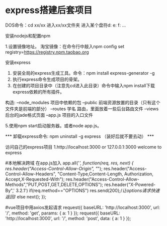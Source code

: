 # express搭建后套项目

DOS命令：cd xx/xx 进入xx/xx文件夹
         进入某个盘符d: e: f: ...


安装nodejs和配置npm

1.设置镜像地址。
 淘宝镜像：在命令行中敲入npm config set registry=https://registry.npm.taobao.org


安装express

1. 安装全局的express生成工具。命令：npm install express-generator -g
2. 执行express命令生成项目的骨架。
3. 在创建的项目目录中（注意先cd进入此目录）命令中输入npm install下载express依赖的所有插件。

构造:
–node_modules   项目中依赖的包
–public         前端资源放置的目录（只有这个文件夹是前端的部分）
–routes         学名 路由，里面放着一些后台路由文件
–views		 后台的jade格式页面
–app.js	 项目的入口文件

5.使用npm start启动服务器。或者node app.js。

*** 卸载express命令: npm uninstall -g express （装好后就不要去动） ***


访问自己的express项目
1.http://localhost:3000 or 127.0.0.1:3000
welcome to express

#本地解决跨域
  在app.js加入
  app.all('*', function(req, res, next) {
    res.header("Access-Control-Allow-Origin", "*");
    res.header("Access-Control-Allow-Headers", "Content-Type,Content-Length, Authorization, Accept,X-Requested-With");
    res.header("Access-Control-Allow-Methods","PUT,POST,GET,DELETE,OPTIONS");
    res.header("X-Powered-By",' 3.2.1')
    if(req.method=="OPTIONS") res.send(200);/*让options请求快速返回*/
    else  next();
  });

#vue项目中用axios发起请求
  request({
    baseURL: 'http://localhost:3000',
    url: '/',
    method: 'get',
    params: { a: 1 }
  });
  request({
    baseURL: 'http://localhost:3000',
    url: '/',
    method: 'post',
    data: { a: 1 }
  });